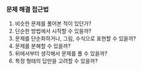 ### 문제 해결 접근법
1. 비슷한 문제를 풀어본 적이 있던가?
2. 단순한 방법에서 시작할 수 있을까?
3. 문제를 단순화하거나, 그림, 수식으로 표현할 수 있을까?
4. 문제를 분해할 수 있을까?
5. 뒤에서부터 생각해서 문제를 풀 수 있을까?
6. 특정 형태의 답만을 고려할 수 있을까?

### 
